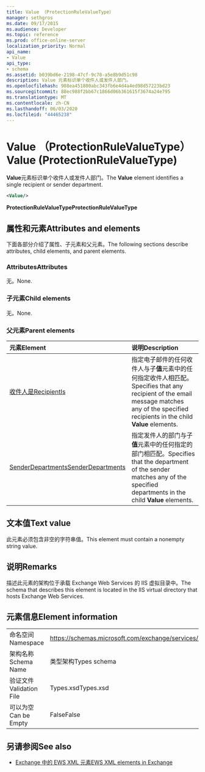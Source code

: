 ```yaml
---
title: Value （ProtectionRuleValueType）
manager: sethgros
ms.date: 09/17/2015
ms.audience: Developer
ms.topic: reference
ms.prod: office-online-server
localization_priority: Normal
api_name:
- Value
api_type:
- schema
ms.assetid: b039bd6e-2198-47cf-9c78-a5e8b9d51c98
description: Value 元素标识单个收件人或发件人部门。
ms.openlocfilehash: 908ea451800abc343fb6e4d4a4ed98d57223bd23
ms.sourcegitcommit: 88ec988f2bb67c1866d06b361615f3674a24e795
ms.translationtype: MT
ms.contentlocale: zh-CN
ms.lasthandoff: 06/03/2020
ms.locfileid: "44465238"
---
```

# <a name="value-protectionrulevaluetype"></a><span data-ttu-id="288ca-103">Value （ProtectionRuleValueType）</span><span class="sxs-lookup"><span data-stu-id="288ca-103">Value (ProtectionRuleValueType)</span></span>

<span data-ttu-id="288ca-104">**Value**元素标识单个收件人或发件人部门。</span><span class="sxs-lookup"><span data-stu-id="288ca-104">The **Value** element identifies a single recipient or sender department.</span></span> 
  
```XML
<Value/>
```

<span data-ttu-id="288ca-105">**ProtectionRuleValueType**</span><span class="sxs-lookup"><span data-stu-id="288ca-105">**ProtectionRuleValueType**</span></span>

## <a name="attributes-and-elements"></a><span data-ttu-id="288ca-106">属性和元素</span><span class="sxs-lookup"><span data-stu-id="288ca-106">Attributes and elements</span></span>

<span data-ttu-id="288ca-107">下面各部分介绍了属性、子元素和父元素。</span><span class="sxs-lookup"><span data-stu-id="288ca-107">The following sections describe attributes, child elements, and parent elements.</span></span>
  
### <a name="attributes"></a><span data-ttu-id="288ca-108">Attributes</span><span class="sxs-lookup"><span data-stu-id="288ca-108">Attributes</span></span>

<span data-ttu-id="288ca-109">无。</span><span class="sxs-lookup"><span data-stu-id="288ca-109">None.</span></span>
  
### <a name="child-elements"></a><span data-ttu-id="288ca-110">子元素</span><span class="sxs-lookup"><span data-stu-id="288ca-110">Child elements</span></span>

<span data-ttu-id="288ca-111">无。</span><span class="sxs-lookup"><span data-stu-id="288ca-111">None.</span></span>
  
### <a name="parent-elements"></a><span data-ttu-id="288ca-112">父元素</span><span class="sxs-lookup"><span data-stu-id="288ca-112">Parent elements</span></span>

|<span data-ttu-id="288ca-113">**元素**</span><span class="sxs-lookup"><span data-stu-id="288ca-113">**Element**</span></span>|<span data-ttu-id="288ca-114">**说明**</span><span class="sxs-lookup"><span data-stu-id="288ca-114">**Description**</span></span>|
|:-----|:-----|
|[<span data-ttu-id="288ca-115">收件人是</span><span class="sxs-lookup"><span data-stu-id="288ca-115">RecipientIs</span></span>](recipientis.md) <br/> |<span data-ttu-id="288ca-116">指定电子邮件的任何收件人与子**值**元素中的任何指定收件人相匹配。</span><span class="sxs-lookup"><span data-stu-id="288ca-116">Specifies that any recipient of the email message matches any of the specified recipients in the child **Value** elements.</span></span>  <br/> |
|[<span data-ttu-id="288ca-117">SenderDepartments</span><span class="sxs-lookup"><span data-stu-id="288ca-117">SenderDepartments</span></span>](senderdepartments.md) <br/> |<span data-ttu-id="288ca-118">指定发件人的部门与子**值**元素中的任何指定的部门相匹配。</span><span class="sxs-lookup"><span data-stu-id="288ca-118">Specifies that the department of the sender matches any of the specified departments in the child **Value** elements.</span></span>  <br/> |
   
## <a name="text-value"></a><span data-ttu-id="288ca-119">文本值</span><span class="sxs-lookup"><span data-stu-id="288ca-119">Text value</span></span>

<span data-ttu-id="288ca-120">此元素必须包含非空的字符串值。</span><span class="sxs-lookup"><span data-stu-id="288ca-120">This element must contain a nonempty string value.</span></span>
  
## <a name="remarks"></a><span data-ttu-id="288ca-121">说明</span><span class="sxs-lookup"><span data-stu-id="288ca-121">Remarks</span></span>

<span data-ttu-id="288ca-122">描述此元素的架构位于承载 Exchange Web Services 的 IIS 虚拟目录中。</span><span class="sxs-lookup"><span data-stu-id="288ca-122">The schema that describes this element is located in the IIS virtual directory that hosts Exchange Web Services.</span></span>
  
## <a name="element-information"></a><span data-ttu-id="288ca-123">元素信息</span><span class="sxs-lookup"><span data-stu-id="288ca-123">Element information</span></span>

|||
|:-----|:-----|
|<span data-ttu-id="288ca-124">命名空间</span><span class="sxs-lookup"><span data-stu-id="288ca-124">Namespace</span></span>  <br/> |https://schemas.microsoft.com/exchange/services/2006/types  <br/> |
|<span data-ttu-id="288ca-125">架构名称</span><span class="sxs-lookup"><span data-stu-id="288ca-125">Schema Name</span></span>  <br/> |<span data-ttu-id="288ca-126">类型架构</span><span class="sxs-lookup"><span data-stu-id="288ca-126">Types schema</span></span>  <br/> |
|<span data-ttu-id="288ca-127">验证文件</span><span class="sxs-lookup"><span data-stu-id="288ca-127">Validation File</span></span>  <br/> |<span data-ttu-id="288ca-128">Types.xsd</span><span class="sxs-lookup"><span data-stu-id="288ca-128">Types.xsd</span></span>  <br/> |
|<span data-ttu-id="288ca-129">可以为空</span><span class="sxs-lookup"><span data-stu-id="288ca-129">Can be Empty</span></span>  <br/> |<span data-ttu-id="288ca-130">False</span><span class="sxs-lookup"><span data-stu-id="288ca-130">False</span></span>  <br/> |
   
## <a name="see-also"></a><span data-ttu-id="288ca-131">另请参阅</span><span class="sxs-lookup"><span data-stu-id="288ca-131">See also</span></span>

- [<span data-ttu-id="288ca-132">Exchange 中的 EWS XML 元素</span><span class="sxs-lookup"><span data-stu-id="288ca-132">EWS XML elements in Exchange</span></span>](ews-xml-elements-in-exchange.md)

